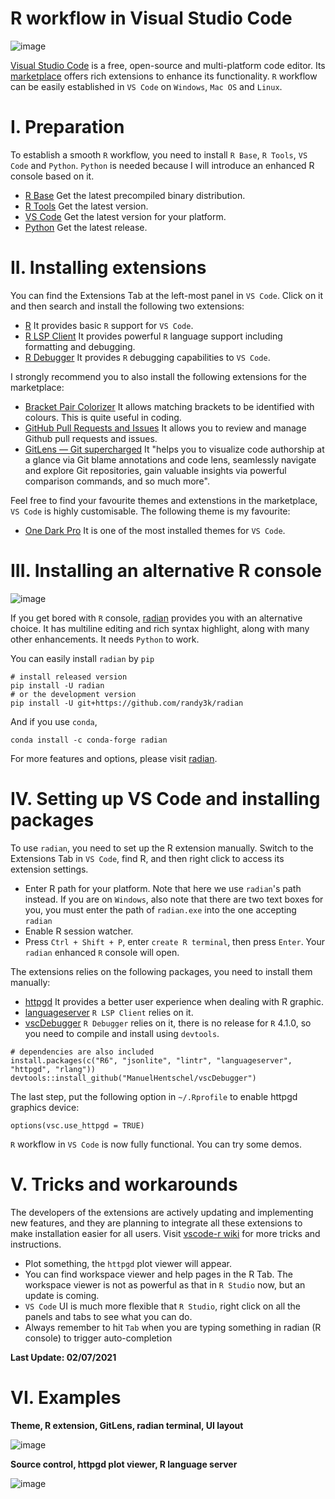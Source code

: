 # R workflow in Visual Studio Code
![image](https://user-images.githubusercontent.com/57348932/123850783-b5f45d80-d91a-11eb-8ebc-c51180af8073.png)

[Visual Studio Code](https://github.com/microsoft/vscode) is a free, open-source and multi-platform code editor. Its [marketplace](https://marketplace.visualstudio.com/vscode) offers rich extensions to enhance its functionality. `R` workflow can be easily established in `VS Code` on `Windows`, `Mac OS` and `Linux`.


# I. Preparation
To establish a smooth `R` workflow, you need to install `R Base`, `R Tools`, `VS Code` and `Python`. `Python` is needed because I will introduce an enhanced R console based on it.
- [R Base](https://cran.r-project.org/) Get the latest precompiled binary distribution. 
- [R Tools](https://cran.r-project.org/) Get the latest version.
- [VS Code](https://code.visualstudio.com/)  Get the latest version for your platform.
- [Python](https://www.python.org/)  Get the latest release.

# II. Installing extensions
You can find the Extensions Tab at the left-most panel in `VS Code`. Click on it and then search and install the following two extensions:
- [R](https://github.com/Ikuyadeu/vscode-R) It provides basic `R` support for `VS Code`.
- [R LSP Client](https://github.com/REditorSupport/languageserver) It provides powerful `R` language support including formatting and debugging.
- [R Debugger](https://github.com/ManuelHentschel/vscDebugger)  It provides `R` debugging capabilities to `VS Code`.

I strongly recommend you to also install the following extensions for the marketplace:
- [Bracket Pair Colorizer](https://marketplace.visualstudio.com/items?itemName=CoenraadS.bracket-pair-colorizer) It allows matching brackets to be identified with colours. This is quite useful in coding.
- [GitHub Pull Requests and Issues](https://marketplace.visualstudio.com/items?itemName=GitHub.vscode-pull-request-github) It allows you to review and manage Github pull requests and issues.
- [GitLens — Git supercharged](https://github.com/eamodio/vscode-gitlens) It "helps you to visualize code authorship at a glance via Git blame annotations and code lens, seamlessly navigate and explore Git repositories, gain valuable insights via powerful comparison commands, and so much more".

Feel free to find your favourite themes and extenstions in the marketplace, `VS Code` is highly customisable. The following theme is my favourite:
- [One Dark Pro](https://marketplace.visualstudio.com/items?itemName=zhuangtongfa.Material-theme) It is one of the most installed themes for `VS Code`.

# III. Installing an alternative R console
![image](https://user-images.githubusercontent.com/57348932/123850591-834a6500-d91a-11eb-8f98-7a0d027b932a.png)

If you get bored with `R` console, [radian](https://github.com/randy3k/radian) provides you with an alternative choice. It has multiline editing and rich syntax highlight, along with many other enhancements. It needs `Python` to work. 

You can easily install `radian` by `pip`
```
# install released version
pip install -U radian
# or the development version
pip install -U git+https://github.com/randy3k/radian
```
And if you use `conda`,
```
conda install -c conda-forge radian
```

For more features and options, please visit [radian](https://github.com/randy3k/radian).

# IV. Setting up VS Code and installing packages
To use `radian`, you need to set up the R extension manually. Switch to the Extensions Tab in `VS Code`, find R, and then right click to access its extension settings.

- Enter R path for your platform. Note that here we use `radian`'s path instead. If you are on `Windows`, also note that there are two text boxes for you, you must enter the path of `radian.exe` into the one accepting `radian`
- Enable R session watcher.
- Press `Ctrl + Shift + P`, enter `create R terminal`, then press `Enter`. Your `radian` enhanced `R` console will open.

The extensions relies on the following packages, you need to install them manually:
- [httpgd](https://github.com/nx10/httpgd)  It provides a better user experience when dealing with R graphic.
- [languageserver](https://github.com/REditorSupport/languageserver) `R LSP Client` relies on it.
- [vscDebugger](https://github.com/ManuelHentschel/vscDebugger) `R Debugger` relies on it, there is no release for `R` 4.1.0, so you need to compile and install using `devtools`.

```
# dependencies are also included
install.packages(c("R6", "jsonlite", "lintr", "languageserver", "httpgd", "rlang"))
devtools::install_github("ManuelHentschel/vscDebugger")
```

The last step, put the following option in `~/.Rprofile` to enable httpgd graphics device:
```
options(vsc.use_httpgd = TRUE)
```

`R` workflow in `VS Code` is now fully functional. You can try some demos. 

# V. Tricks and workarounds
The developers of the extensions are actively updating and implementing new features, and they are planning to integrate all these extensions to make installation easier for all users. Visit [vscode-r wiki](https://github.com/REditorSupport/vscode-R/wiki/) for more tricks and instructions. 


- Plot something, the `httpgd` plot viewer will appear.
- You can find workspace viewer and help pages in the R Tab. The workspace viewer is not as powerful as that in `R Studio` now, but an update is coming.
- `VS Code` UI is much more flexible that `R Studio`, right click on all the panels and tabs to see what you can do.
- Always remember to hit `Tab` when you are typing something in radian (R console) to trigger auto-completion

**Last Update: 02/07/2021**

# VI. Examples
**Theme, R extension, GitLens, radian terminal, UI layout**

![image](https://user-images.githubusercontent.com/57348932/123862034-22c22480-d928-11eb-96d4-49052e9a0579.png)

**Source control, httpgd plot viewer, R language server**

![image](https://user-images.githubusercontent.com/57348932/123862403-995f2200-d928-11eb-914c-4210b310e8f2.png)

